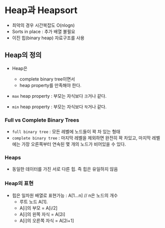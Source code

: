 # Heap과 Heapsort

- 최악의 경우 시간복잡도 O(nlogn)
- Sorts in place : 추가 배열 불필요
- 이진 힙(binary heap) 자료구조를 사용 

## Heap의 정의
- Heap은 
    * complete binary tree이면서
    * heap property를 만족해야 한다.

- `max` heap property : 부모는 자식보다 `크`거나 같다.
- `min` heap property : 부모는 자식보다 `작`거나 같다.

### Full vs Complete Binary Trees
- `full binary tree` : 모든 레벨에 노드들이 꽉 차 있는 형태
- `complete binary tree` : 마지막 레벨을 제외하면 완전히 꽉 차있고, 마지막 레벨에는 가장 오른쪽부터 연속된 몇 개의 노드가 비어있을 수 있다.

### Heaps
- 동일한 데이터를 가진 서로 다른 힙. 즉 힙은 유일하지 않음

### Heap의 표현
- 힙은 일차원 배열로 표현가능 : A[1...n] // n은 노드의 개수
    * 루트 노드 A[1].
    * A[i]의 부모 = A[i/2]
    * A[i]의 왼쪽 자식 = A[2i]
    * A[i]의 오른쪽 자식 = A[2i+1]